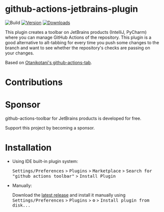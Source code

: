 github-actions-jetbrains-plugin
===============================

![Build](https://github.com/dsoftwareinc/github-actions-jetbrains-plugin/workflows/Build/badge.svg)
[![Version](https://img.shields.io/jetbrains/plugin/v/com.dsoftware.ghtoolbar.svg)](https://plugins.jetbrains.com/plugin/com.dsoftware.ghtoolbar)
[![Downloads](https://img.shields.io/jetbrains/plugin/d/com.dsoftware.ghtoolbar.svg)](https://plugins.jetbrains.com/plugin/com.dsoftware.ghtoolbar)

<!-- Plugin description -->
This plugin creates a toolbar on JetBrains products (IntelliJ, PyCharm) where you 
can manage GitHub Actions of the repository.
This plugin is a good alternative to alt-tabbing for every time you push 
some changes to the branch and want to see whether the repository's checks 
are passing on your changes.
<!-- Plugin description end -->

Based on [Otanikotani's github-actions-tab](https://github.com/Otanikotani/view-github-actions-idea-plugin).

# Contributions

# Sponsor
github-actions-toolbar for JetBrains products is developed for free.

Support this project by becoming a sponsor.


# Installation

- Using IDE built-in plugin system:
  
  <kbd>Settings/Preferences</kbd> >
  <kbd>Plugins</kbd> >
  <kbd>Marketplace</kbd> > 
  <kbd>Search for "github actions toolbar"</kbd> >
  <kbd>Install Plugin</kbd>
  
- Manually:

  Download the [latest release](https://github.com/dsoftwareinc/github-actions-jetbrains-plugin/releases/latest) and install it manually using
  <kbd>Settings/Preferences</kbd> > <kbd>Plugins</kbd> > <kbd>⚙️</kbd> > <kbd>Install plugin from disk...</kbd>

